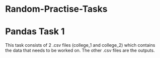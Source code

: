 # Random-Practise-Tasks

# Pandas Task 1

This task consists of 2 .csv files (college_1 and college_2) which contains the data that needs to be worked on. The other .csv files are the outputs.
